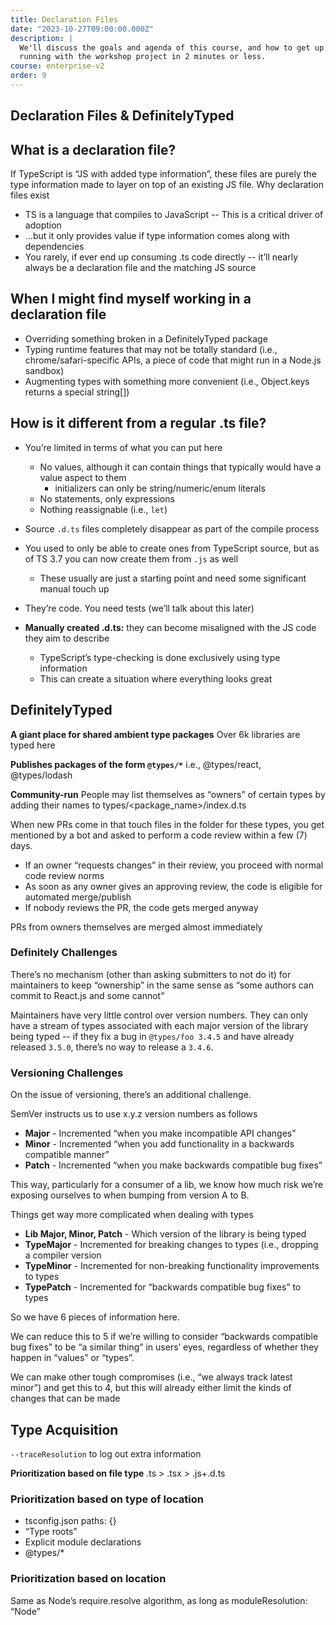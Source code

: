 ```yaml
---
title: Declaration Files
date: "2023-10-27T09:00:00.000Z"
description: |
  We'll discuss the goals and agenda of this course, and how to get up and
  running with the workshop project in 2 minutes or less.
course: enterprise-v2
order: 9
---
```


## Declaration Files & DefinitelyTyped

## What is a declaration file?

If TypeScript is “JS with added type information”, these files are purely the type information made to layer on top of an existing JS file.
Why declaration files exist

- TS is a language that compiles to JavaScript -- This is a critical driver of adoption
- ...but it only provides value if type information comes along with dependencies
- You rarely, if ever end up consuming .ts code directly -- it’ll nearly always be a declaration file and the matching JS source

## When I might find myself working in a declaration file

- Overriding something broken in a DefinitelyTyped package
- Typing runtime features that may not be totally standard (i.e., chrome/safari-specific APIs, a piece of code that might run in a Node.js sandbox)
- Augmenting types with something more convenient (i.e., Object.keys returns a special string[])

## How is it different from a regular .ts file?

- You’re limited in terms of what you can put here
  - No values, although it can contain things that typically would have a value aspect to them
    - initializers can only be string/numeric/enum literals
  - No statements, only expressions
  - Nothing reassignable (i.e., `let`)
- Source `.d.ts` files completely disappear as part of the compile process
- You used to only be able to create ones from TypeScript source, but as of TS 3.7 you can now create them from `.js` as well
  - These usually are just a starting point and need some significant manual touch up
- They’re code. You need tests (we’ll talk about this later)

- **Manually created .d.ts:** they can become misaligned with the JS code they aim to describe
  - TypeScript’s type-checking is done exclusively using type information
  - This can create a situation where everything looks great

## DefinitelyTyped

**A giant place for shared ambient type packages**
Over 6k libraries are typed here

**Publishes packages of the form `@types/*`**
i.e., @types/react, @types/lodash

**Community-run**
People may list themselves as “owners” of certain types by adding their names to types/<package_name>/index.d.ts

When new PRs come in that touch files in the folder for these types, you get mentioned by a bot and asked to perform a code review within a few (7) days.

- If an owner “requests changes” in their review, you proceed with normal code review norms
- As soon as any owner gives an approving review, the code is eligible for automated merge/publish
- If nobody reviews the PR, the code gets merged anyway

PRs from owners themselves are merged almost immediately

### Definitely Challenges

There’s no mechanism (other than asking submitters to not do it) for maintainers to keep “ownership” in the same sense as “some authors can commit to React.js and some cannot”

Maintainers have very little control over version numbers. They can only have a stream of types associated with each major version of the library being typed -- if they fix a bug in `@types/foo 3.4.5` and have already released `3.5.0`, there’s no way to release a `3.4.6`.

### Versioning Challenges

On the issue of versioning, there’s an additional challenge.

SemVer instructs us to use x.y.z version numbers as follows

- **Major** - Incremented “when you make incompatible API changes”
- **Minor** - Incremented “when you add functionality in a backwards compatible manner”
- **Patch** - Incremented “when you make backwards compatible bug fixes”

This way, particularly for a consumer of a lib, we know how much risk we’re exposing ourselves to when bumping from version A to B.

Things get way more complicated when dealing with types

- **Lib Major, Minor, Patch** - Which version of the library is being typed
- **TypeMajor** - Incremented for breaking changes to types (i.e., dropping a compiler version
- **TypeMinor** - Incremented for non-breaking functionality improvements to types
- **TypePatch** - Incremented for “backwards compatible bug fixes” to types

So we have 6 pieces of information here.

We can reduce this to 5 if we’re willing to consider “backwards compatible bug fixes” to be “a similar thing” in users’ eyes, regardless of whether they happen in “values” or “types”.

We can make other tough compromises (i.e., “we always track latest minor”) and get this to 4, but this will already either limit the kinds of changes that can be made

## Type Acquisition

`--traceResolution` to log out extra information

**Prioritization based on file type**
.ts > .tsx > .js+.d.ts

### Prioritization based on type of location

- tsconfig.json paths: {}
- “Type roots”
- Explicit module declarations
- @types/\*

### Prioritization based on location

Same as Node’s require.resolve algorithm, as long as moduleResolution: “Node”
